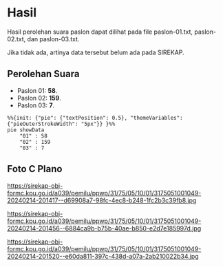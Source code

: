 # Hasil

Hasil perolehan suara paslon dapat dilihat pada file paslon-01.txt, paslon-02.txt, dan paslon-03.txt.

Jika tidak ada, artinya data tersebut belum ada pada SIREKAP.

## Perolehan Suara

 * Paslon 01: **58**.
 * Paslon 02: **159**.
 * Paslon 03: **7**.

```mermaid
%%{init: {"pie": {"textPosition": 0.5}, "themeVariables": {"pieOuterStrokeWidth": "5px"}} }%%
pie showData
    "01" : 58
    "02" : 159
    "03" : 7
```
## Foto C Plano

https://sirekap-obj-formc.kpu.go.id/a039/pemilu/ppwp/31/75/05/10/01/3175051001049-20240214-201417--d69908a7-98fc-4ec8-b248-1fc2b3c39fb8.jpg

https://sirekap-obj-formc.kpu.go.id/a039/pemilu/ppwp/31/75/05/10/01/3175051001049-20240214-201456--6884ca9b-b75b-40ae-b850-e2d7e185997d.jpg

https://sirekap-obj-formc.kpu.go.id/a039/pemilu/ppwp/31/75/05/10/01/3175051001049-20240214-201520--e60da811-397c-438d-a07a-2ab210022b34.jpg
